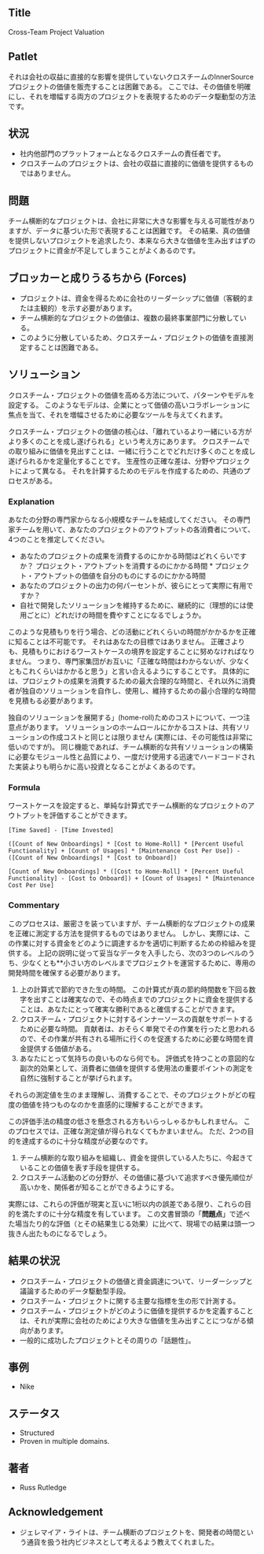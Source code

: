 ## Title

Cross-Team Project Valuation

## Patlet

それは会社の収益に直接的な影響を提供していないクロスチームのInnerSourceプロジェクトの価値を販売することは困難である。
ここでは、その価値を明確にし、それを増幅する両方のプロジェクトを表現するためのデータ駆動型の方法です。

## 状況

* 社内他部門のプラットフォームとなるクロスチームの責任者です。
* クロスチームのプロジェクトは、会社の収益に直接的に価値を提供するものではありません。

## 問題

チーム横断的なプロジェクトは、会社に非常に大きな影響を与える可能性がありますが、データに基づいた形で表現することは困難です。
その結果、真の価値を提供しないプロジェクトを追求したり、本来なら大きな価値を生み出すはずのプロジェクトに資金が不足してしまうことがよくあるのです。

## ブロッカーと成りうるちから (Forces)

* プロジェクトは、資金を得るために会社のリーダーシップに価値（客観的または主観的）を示す必要があります。
* チーム横断的なプロジェクトの価値は、複数の最終事業部門に分散している。
* このように分散しているため、クロスチーム・プロジェクトの価値を直接測定することは困難である。

## ソリューション

クロスチーム・プロジェクトの価値を高める方法について、パターンやモデルを設定する。
このようなモデルは、企業にとって価値の高いコラボレーションに焦点を当て、それを増幅させるために必要なツールを与えてくれます。

クロスチーム・プロジェクトの価値の核心は、「離れているより一緒にいる方がより多くのことを成し遂げられる」という考え方にあります。
クロスチームでの取り組みに価値を見出すことは、一緒に行うことでどれだけ多くのことを成し遂げられるかを定量化することです。
生産性の正確な差は、分野やプロジェクトによって異なる。
それを計算するためのモデルを作成するための、共通のプロセスがある。

### Explanation

あなたの分野の専門家からなる小規模なチームを結成してください。
その専門家チームを用いて、あなたのプロジェクトのアウトプットの各消費者について、4つのことを推定してください。

* あなたのプロジェクトの成果を消費するのにかかる時間はどれくらいですか？
プロジェクト・アウトプットを消費するのにかかる時間 * プロジェクト・アウトプットの価値を自分のものにするのにかかる時間
* あなたのプロジェクトの出力の何パーセントが、彼らにとって実際に有用ですか？
* 自社で開発したソリューションを維持するために、継続的に（理想的には使用ごとに）どれだけの時間を費やすことになるでしょうか。

このような見積もりを行う場合、どの活動にどれくらいの時間がかかるかを正確に知ることは不可能です。 それはあなたの目標ではありません。
正確さよりも、見積もりにおけるワーストケースの境界を設定することに努めなければなりません。
つまり、専門家集団がお互いに「正確な時間はわからないが、少なくともこれくらいはかかると思う」と言い合えるようにすることです。
具体的には、プロジェクトの成果を消費するための最大合理的な時間と、それ以外に消費者が独自のソリューションを自作し、使用し、維持するための最小合理的な時間を見積もる必要があります。

独自のソリューションを展開する」(home-roll)ためのコストについて、一つ注意点があります。 ソリューションのホームロールにかかるコストは、共有ソリューションの作成コストと同じとは限りません (実際には、その可能性は非常に低いのですが)。
同じ機能であれば、チーム横断的な共有ソリューションの構築に必要なモジュール性と品質により、一度だけ使用する迅速でハードコードされた実装よりも明らかに高い投資となることがよくあるのです。

### Formula

ワーストケースを設定すると、単純な計算式でチーム横断的なプロジェクトのアウトプットを評価することができます。

```
[Time Saved] - [Time Invested]

([Count of New Onboardings] * [Cost to Home-Roll] * [Percent Useful Functionality] + [Count of Usages] * [Maintenance Cost Per Use]) - ([Count of New Onboardings] * [Cost to Onboard])

[Count of New Onboardings] * ([Cost to Home-Roll] * [Percent Useful Functionality] - [Cost to Onboard]) + [Count of Usages] * [Maintenance Cost Per Use]
```

### Commentary

このプロセスは、厳密さを装っていますが、チーム横断的なプロジェクトの成果を正確に測定する方法を提供するものではありません。
しかし、実際には、この作業に対する資金をどのように調達するかを適切に判断するための枠組みを提供する。
上記の説明に従って妥当なデータを入手したら、次の3つのレベルのうち、少なくとも**小さい方のレベルまでプロジェクトを運営するために、専用の開発時間を確保する必要があります。

1. 上の計算式で節約できた生の時間。 この計算式が真の節約時間数を下回る数字を出すことは確実なので、その時点までのプロジェクトに資金を提供することは、あなたにとって確実な勝利であると確信することができます。
1. クロスチーム・プロジェクトに対するインナーソースの貢献をサポートするために必要な時間。 貢献者は、おそらく単発でその作業を行ったと思われるので、その作業が共有される場所に行くのを促進するために必要な時間を資金提供する価値がある。
1. あなたにとって気持ちの良いものなら何でも。 評価式を持つことの意図的な副次的効果として、消費者に価値を提供する使用法の重要ポイントの測定を自然に強制することが挙げられます。

それらの測定値を生のまま理解し、消費することで、そのプロジェクトがどの程度の価値を持つものなのかを直感的に理解することができます。

この評価手法の精度の低さを懸念される方もいらっしゃるかもしれません。 このプロセスでは、正確な測定値が得られなくてもかまいません。 ただ、2つの目的を達成するのに十分な精度が必要なのです。

1. チーム横断的な取り組みを組織し、資金を提供している人たちに、今起きていることの価値を表す手段を提供する。
1. クロスチーム活動のどの分野が、その価値に基づいて追求すべき優先順位が高いかを、関係者が知ることができるようにする。

実際には、これらの評価が現実と互いに1桁以内の誤差である限り、これらの目的を満たすのに十分な精度を有しています。
この文書冒頭の「**問題点**」で述べた場当たり的な評価（とその結果生じる効果）に比べて、現場での結果は頭一つ抜きん出たものになるでしょう。

## 結果の状況

* クロスチーム・プロジェクトの価値と資金調達について、リーダーシップと議論するためのデータ駆動型手段。
* クロスチーム・プロジェクトに関する主要な指標を生の形で計測する。
* クロスチーム・プロジェクトがどのように価値を提供するかを定義することは、それが実際に会社のためにより大きな価値を生み出すことにつながる傾向があります。
* 一般的に成功したプロジェクトとその周りの「話題性」。

## 事例

* Nike

## ステータス

* Structured
* Proven in multiple domains.

## 著者

* Russ Rutledge

## Acknowledgement

* ジェレマイア・ライトは、チーム横断のプロジェクトを、開発者の時間という通貨を扱う社内ビジネスとして考えるよう教えてくれました。
